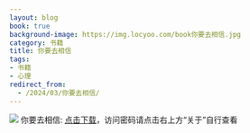 ```yaml
---
layout: blog
book: true
background-image: https://img.locyoo.com/book你要去相信.jpg
category: 书籍
title: 你要去相信
tags:
- 书籍
- 心理
redirect_from:
  - /2024/03/你要去相信/
---
```

![](https://img.locyoo.com/book你要去相信.jpg)
你要去相信: <a name = "ref1" href="https://url18.ctfile.com/f/50983618-1051416985-38221a?p=3619">点击下载</a>，访问密码请点击右上方“关于”自行查看